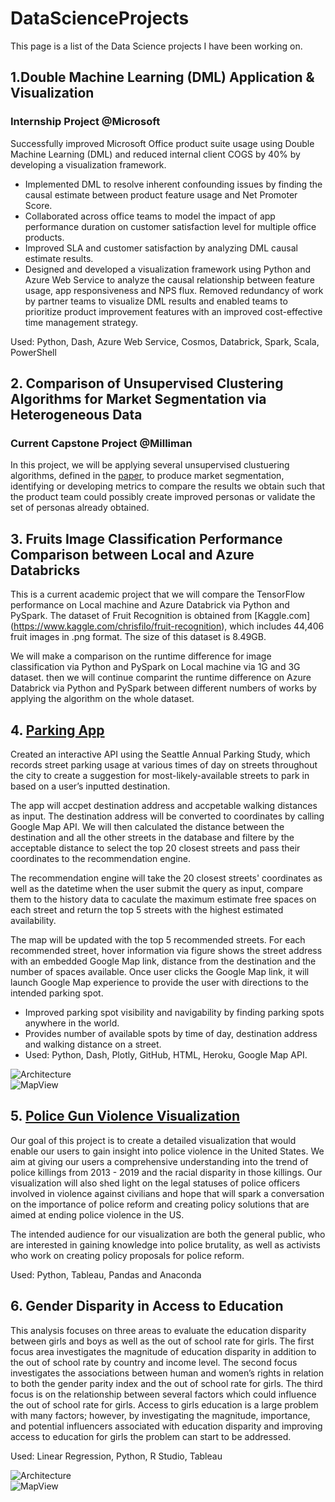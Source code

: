 # DataScienceProjects
This page is a list of the Data Science projects I have been working on. 

## 1.Double Machine Learning (DML) Application & Visualization 
### Internship Project @Microsoft
Successfully improved Microsoft Office product suite usage using Double Machine Learning (DML) and reduced internal client COGS by 40% by developing a visualization framework.
- Implemented DML to resolve inherent confounding issues by finding the causal estimate between product feature usage and Net Promoter Score.
- Collaborated across office teams to model the impact of app performance duration on customer satisfaction level for multiple office products.
- Improved SLA and customer satisfaction by analyzing DML causal estimate results.
- Designed and developed a visualization framework using Python and Azure Web Service to analyze the causal relationship between feature usage, app responsiveness and NPS flux. Removed redundancy of work by partner teams to visualize DML results and enabled teams to prioritize product improvement features with an improved cost-effective time management strategy.   
   
Used: Python, Dash, Azure Web Service, Cosmos, Databrick, Spark, Scala, PowerShell

## 2. Comparison of Unsupervised Clustering Algorithms for Market Segmentation via Heterogeneous Data
### Current Capstone Project @Milliman
In this project, we will be applying several unsupervised clustuering algorithms, defined in the [paper](https://www.nature.com/articles/s41598-021-83340-8), to produce market segmentation, identifying or developing metrics to compare the results we obtain such that the product team could possibly create improved personas or validate the set of personas already obtained.

## 3. Fruits Image Classification Performance Comparison between Local and Azure Databricks
This is a current academic project that we will compare the TensorFlow performance on Local machine and Azure Databrick via Python and PySpark. The dataset of Fruit Recognition is obtained from [Kaggle.com] (https://www.kaggle.com/chrisfilo/fruit-recognition), which includes 44,406 fruit images in .png format. The size of this dataset is 8.49GB.   
   
We will make a comparison on the runtime difference for image classification via Python and PySpark on Local machine via 1G and 3G dataset. then we will continue comparint the runtime difference on Azure Databrick via Python and PySpark between different numbers of works by applying the algorithm on the whole dataset.    


## 4. [Parking App](https://github.com/anushnap/seattlepark)
Created an interactive API using the Seattle Annual Parking Study, which records street parking usage at various times of day on streets throughout the city to create a suggestion for most-likely-available streets to park in based on a user’s inputted destination.  
   
The app will accpet destination address and accpetable walking distances as input. The destination address will be converted to coordinates by calling Google Map API. We will then calculated the distance between the destination and all the other streets in the database and filtere by the acceptable distance to select the top 20 closest streets and pass their coordinates to the recommendation engine.    
   
The recommendation engine will take the 20 closest streets' coordinates as well as the datetime when the user submit the query as input, compare them to the history data to caculate the maximum estimate free spaces on each street and return the top 5 streets with the highest estimated availability. 
   
The map will be updated with the top 5 recommended streets. For each recommended street, hover information via figure shows the street address with an embedded Google Map link, distance from the destination and the number of spaces available. Once user clicks the Google Map link, it will launch Google Map experience to provide the user with directions to the intended parking spot.    
   
- Improved parking spot visibility and navigability by finding parking spots anywhere in the world.
- Provides number of available spots by time of day, destination address and walking distance on a street.
- Used: Python, Dash, Plotly, GitHub, HTML, Heroku, Google Map API.  
   
![Architecture](/Users/jane/Desktop/1.png?raw=true "Architecture")  
![MapView](/Users/jane/Desktop/2.png?raw=true "MapView") 

## 5. [Police Gun Violence Visualization](https://public.tableau.com/app/profile/qiaohui.sun/viz/PoliceViolenceintheUnitedStates2013-2019_16077210133780/Final_Concept)  
Our goal of this project is to create a detailed visualization that would enable our users to gain insight into police violence in the United States. We aim at giving our users a comprehensive understanding into the trend of police killings from 2013 - 2019 and the racial disparity in those killings. Our visualization will also shed light on the legal statuses of police officers involved in violence against civilians and hope that will spark a conversation on the importance of police reform and creating policy solutions that are aimed at ending police violence in the US.   
   
The intended audience for our visualization are both the general public, who are interested in gaining knowledge into police brutality, as well as activists who work on creating policy proposals for police reform.   
   
Used: Python, Tableau, Pandas and Anaconda

## 6. Gender Disparity in Access to Education
This analysis focuses on three areas to evaluate the education disparity between girls and boys as well as the out of school rate
for girls. The first focus area investigates the magnitude of education disparity in addition to the out of school rate by country and income level. The second focus investigates the associations between human and women’s rights in relation to both the gender parity index and the out of school rate for girls. The third focus is on the relationship between several factors which could influence the out of school rate for girls. Access to girls education is a large problem with many factors; however, by investigating the magnitude, importance, and potential influencers associated with education disparity and improving access to education for girls the problem can start to be addressed.  
   
Used: Linear Regression, Python, R Studio, Tableau
   
![Architecture](/Users/jane/Desktop/1.png?raw=true "Architecture")  
![MapView](/Users/jane/Desktop/2.png?raw=true "MapView") 


